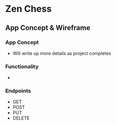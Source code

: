 # Zen Chess
## App Concept & Wireframe
### App Concept
- Will write up more details as project completes

### Functionality
- 

### Endpoints
- GET
- POST
- PUT
- DELETE
